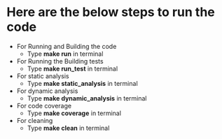 # Here are the below steps to run the code
 * For Running and Building the code
    * Type **make run** in terminal
 * For Running the Building tests
    * Type **make run_test** in terminal
 * For static analysis
    * Type **make static_analysis** in terminal
 * For dynamic analysis
    * Type **make dynamic_analysis** in terminal
 * For code coverage
    * Type **make coverage** in terminal
 * For cleaning
    * Type **make clean** in terminal
  
